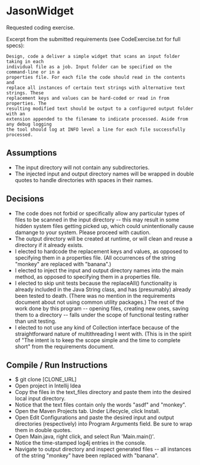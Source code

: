 # JasonWidget
Requested coding exercise.

Excerpt from the submitted requirements (see CodeExercise.txt for full specs):

    Design, code a deliver a simple widget that scans an input folder taking in each
    individual file as a job. Input folder can be specified on the command-line or in a
    properties file. For each file the code should read in the contents and
    replace all instances of certain text strings with alternative text strings. These
    replacement keys and values can be hard-coded or read in from properties. The
    resulting modified text should be output to a configured output folder with an
    extension appended to the filename to indicate processed. Aside from any debug logging
    the tool should log at INFO level a line for each file successfully processed.

## Assumptions

* The input directory will not contain any subdirectories.
* The injected input and output directory names will be wrapped in double quotes to handle directories with spaces in their names.

## Decisions

* The code does not forbid or specifically allow any particular types of files to be scanned in the input directory -- this may result in some hidden system files getting picked up, which could unintentionally cause damange to your system. Please proceed with caution.
* The output directory will be created at runtime, or will clean and reuse a directory if it already exists.
* I elected to hardcode the replacement keys and values, as opposed to specifying them in a properties file. (All occurrences of the string "monkey" are replaced with "banana".)
* I elected to inject the input and output directory names into the main method, as opposed to specifying them in a properties file.
* I elected to skip unit tests because the replaceAll() functionality is already included in the Java String class, and has (presumably) already been tested to death. (There was no mention in the requirements document about not using common utility packages.) The rest of the work done by this program -- opening files, creating new ones, saving them to a directory -- falls under the scope of functional testing rather than unit testing.
* I elected to not use any kind of Collection interface because of the straightforward nature of multithreading I went with. (This is in the spirit of "The intent is to keep the scope simple and the time to complete short" from the requirements document.

## Compile / Run Instructions

* $ git clone [CLONE_URL]
* Open project in Intellij Idea
* Copy the files in the text_files directory and paste them into the desired local input directory.
* Notice that the text files contain only the words "asdf" and "monkey".
* Open the Maven Projects tab. Under Lifecycle, click Install.
* Open Edit Configurations and paste the desired input and output directories (respectively) into Program Arguments field. Be sure to wrap them in double quotes.
* Open Main.java, right click, and select Run 'Main.main()'.
* Notice the time-stamped log4j entries in the console.
* Navigate to output directory and inspect generated files -- all instances of the string "monkey" have been replaced with "banana".